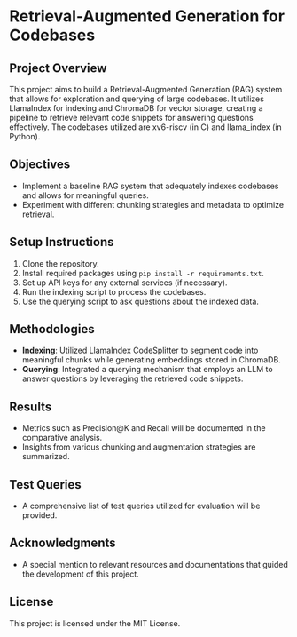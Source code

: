# Retrieval-Augmented Generation for Codebases

## Project Overview
This project aims to build a Retrieval-Augmented Generation (RAG) system that allows for exploration and querying of large codebases. It utilizes LlamaIndex for indexing and ChromaDB for vector storage, creating a pipeline to retrieve relevant code snippets for answering questions effectively. The codebases utilized are xv6-riscv (in C) and llama_index (in Python).

## Objectives
- Implement a baseline RAG system that adequately indexes codebases and allows for meaningful queries.
- Experiment with different chunking strategies and metadata to optimize retrieval.

## Setup Instructions
1. Clone the repository.
2. Install required packages using `pip install -r requirements.txt`.
3. Set up API keys for any external services (if necessary).
4. Run the indexing script to process the codebases.
5. Use the querying script to ask questions about the indexed data.

## Methodologies
- **Indexing**: Utilized LlamaIndex CodeSplitter to segment code into meaningful chunks while generating embeddings stored in ChromaDB.
- **Querying**: Integrated a querying mechanism that employs an LLM to answer questions by leveraging the retrieved code snippets.

## Results
- Metrics such as Precision@K and Recall will be documented in the comparative analysis.
- Insights from various chunking and augmentation strategies are summarized.

## Test Queries
- A comprehensive list of test queries utilized for evaluation will be provided.

## Acknowledgments
- A special mention to relevant resources and documentations that guided the development of this project.

## License
This project is licensed under the MIT License.